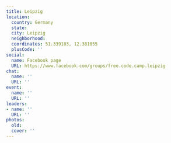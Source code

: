 ```yaml
---
title: Leipzig
location:
  country: Germany
  state: 
  city: Leipzig
  neighborhood: 
  coordinates: 51.339183, 12.381055
  plusCode: ''
social:
  name: Facebook page
  URL: https://www.facebook.com/groups/free.code.camp.leipzig
chat:
  name: ''
  URL: ''
event:
  name: ''
  URL: ''
leaders:
- name: ''
  URL: ''
photos:
  old: 
  cover: ''
---
```

